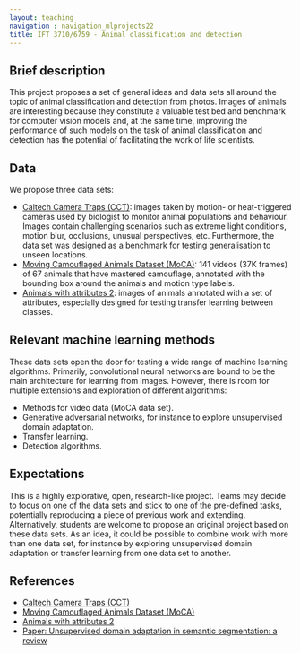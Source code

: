 ```yaml
---
layout: teaching
navigation : navigation_mlprojects22
title: IFT 3710/6759 - Animal classification and detection
---
```


## Brief description

This project proposes a set of general ideas and data sets all around the topic of animal classification and detection from photos. Images of animals are interesting because they constitute a valuable test bed and benchmark for computer vision models and, at the same time, improving the performance of such models on the task of animal classification and detection has the potential of facilitating the work of life scientists.

## Data

We propose three data sets:

* [Caltech Camera Traps (CCT)](https://beerys.github.io/CaltechCameraTraps/): images taken by motion- or heat-triggered cameras used by biologist to monitor animal populations and behaviour. Images contain challenging scenarios such as extreme light conditions, motion blur, occlusions, unusual perspectives, etc. Furthermore, the data set was designed as a benchmark for testing generalisation to unseen locations.
* [Moving Camouflaged Animals Dataset (MoCA)](https://www.robots.ox.ac.uk/~vgg/data/MoCA/): 141 videos (37K frames) of 67 animals that have mastered camouflage, annotated with the bounding box around the animals and motion type labels.
* [Animals with attributes 2](https://cvml.ist.ac.at/AwA2/): images of animals annotated with a set of attributes, especially designed for testing transfer learning between classes.

## Relevant machine learning methods

These data sets open the door for testing a wide range of machine learning algorithms. Primarily, convolutional neural networks are bound to be the main architecture for learning from images. However, there is room for multiple extensions and exploration of different algorithms:

* Methods for video data (MoCA data set).
* Generative adversarial networks, for instance to explore unsupervised domain adaptation.
* Transfer learning.
* Detection algorithms.

## Expectations

This is a highly explorative, open, research-like project. Teams may decide to focus on one of the data sets and stick to one of the pre-defined tasks, potentially reproducing a piece of previous work and extending. Alternatively, students are welcome to propose an original project based on these data sets. As an idea, it could be possible to combine work with more than one data set, for instance by exploring unsupervised domain adaptation or transfer learning from one data set to another.

## References

* [Caltech Camera Traps (CCT)](https://beerys.github.io/CaltechCameraTraps/)
* [Moving Camouflaged Animals Dataset (MoCA)](https://www.robots.ox.ac.uk/~vgg/data/MoCA/)
* [Animals with attributes 2](https://cvml.ist.ac.at/AwA2/)
* [Paper: Unsupervised domain adaptation in semantic segmentation: a review](https://arxiv.org/abs/2005.10876)

